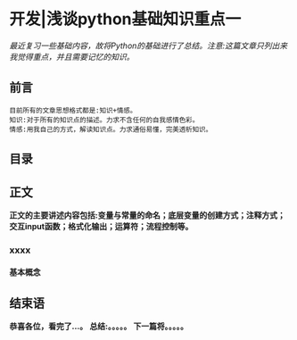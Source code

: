 # 开发|浅谈python基础知识重点一
*最近复习一些基础内容，故将Python的基础进行了总结。注意:这篇文章只列出来我觉得重点，并且需要记忆的知识。*

## 前言
    目前所有的文章思想格式都是:知识+情感。
    知识:对于所有的知识点的描述。力求不含任何的自我感情色彩。
    情感:用我自己的方式，解读知识点。力求通俗易懂，完美透析知识。

## 目录


## 正文
**正文的主要讲述内容包括:变量与常量的命名；底层变量的创建方式；注释方式；交互input函数；格式化输出；运算符；流程控制等。**

### xxxx
#### 基本概念



## 结束语
 **恭喜各位，看完了...。**
**总结:。。。。。**
**下一篇将。。。。。**








